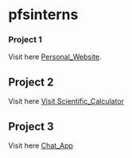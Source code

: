 # pfsinterns

### Project 1

Visit here 
[Personal_Website](https://github.com/Uttamkumargupta000/pfsinterns/tree/main/Personal-website).


## Project 2

Visit here 
[Visit Scientific_Calculator](https://github.com/Uttamkumargupta000/pfsinterns/tree/main/Scientific_Calculator)


## Project 3

Visit here 
[Chat_App](https://github.com/Uttamkumargupta000/pfsinterns/tree/main/Chat_App)